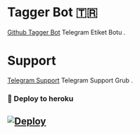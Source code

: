# Tagger Bot 🇹🇷
[Github Tagger Bot](https://github.com/MehmetAtes21/Tagger) Telegram Etiket Botu .

# Support 
[Telegram Support](https://t.me/StarBotKanal) Telegram Support Grub .

### 🚀 Deploy to heroku
[![Deploy](https://www.herokucdn.com/deploy/button.svg)](https://heroku.com/deploy?template=https://github.com/MehmetAtes21/tagall)
-









